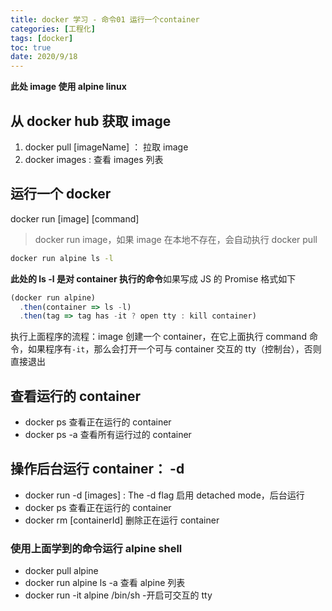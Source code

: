 ```yaml
---
title: docker 学习 - 命令01 运行一个container
categories: [工程化]
tags: [docker]
toc: true
date: 2020/9/18
---
```


**此处 image 使用 alpine linux**

## 从 docker hub 获取 image

1. docker pull [imageName] ： 拉取 image
2. docker images : 查看 images 列表

## 运行一个 docker

docker run [image] [command]

> docker run image，如果 image 在本地不存在，会自动执行 docker pull

```bash
docker run alpine ls -l
```

**此处的 ls -l 是对 container 执行的命令**如果写成 JS 的 Promise 格式如下

```js
(docker run alpine)
  .then(container => ls -l)
  .then(tag => tag has -it ? open tty : kill container)
```

执行上面程序的流程：image 创建一个 container，在它上面执行 command 命令，如果程序有`-it`，那么会打开一个可与 container 交互的 tty（控制台），否则直接退出

## 查看运行的 container

- docker ps 查看正在运行的 container
- docker ps -a 查看所有运行过的 container

## 操作后台运行 container： **-d**

- docker run -d [images] : The -d flag 启用 detached mode，后台运行
- docker ps 查看正在运行的 container
- docker rm [containerId] 删除正在运行 container

### 使用上面学到的命令运行 alpine shell

- docker pull alpine
- docker run alpine ls -a 查看 alpine 列表
- docker run -it alpine /bin/sh -开启可交互的 tty
